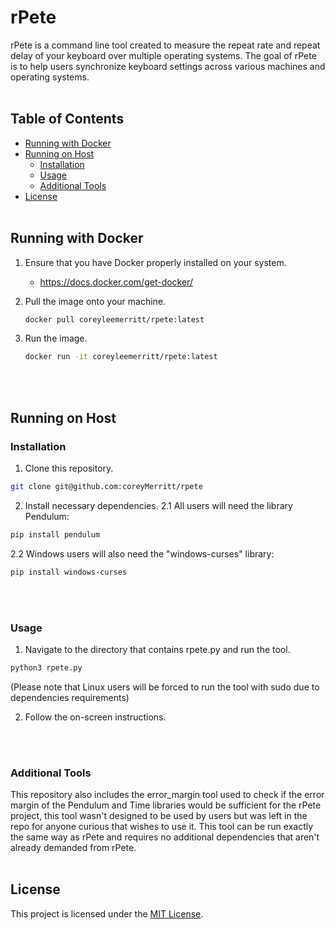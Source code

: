 # rPete

rPete is a command line tool created to measure the repeat rate and repeat delay of your keyboard over multiple operating systems. The goal of rPete is to help users synchronize keyboard settings across various machines and operating systems.
<br></br>
## Table of Contents

- [Running with Docker](#running-with-docker)
- [Running on Host](#running-on-host)
	- [Installation](#installation)
	- [Usage](#usage)
	- [Additional Tools](#additional-tools)
- [License](#license)
<br></br>
## Running with Docker

1. Ensure that you have Docker properly installed on your system.
	- https://docs.docker.com/get-docker/

2. Pull the image onto your machine.
	```bash
	docker pull coreyleemerritt/rpete:latest
	```

3. Run the image.
	```bash
	docker run -it coreyleemerritt/rpete:latest
	```
<br></br>
## Running on Host

### Installation

1. Clone this repository.
```bash
git clone git@github.com:coreyMerritt/rpete
```
2. Install necessary dependencies.
2.1 All users will need the library Pendulum:
  ```bash
  pip install pendulum
  ```

2.2 Windows users will also need the "windows-curses" library:
  ```powershell  
  pip install windows-curses
  ```
<br></br>
### Usage

1. Navigate to the directory that contains rpete.py and run the tool.
```bash
python3 rpete.py
```
(Please note that Linux users will be forced to run the tool with sudo due to dependencies requirements)

2. Follow the on-screen instructions.

<br></br>
### Additional Tools

This repository also includes the error_margin tool used to check if the error margin of the Pendulum and Time libraries would be sufficient for the rPete project, this tool wasn't designed to be used by users but was left in the repo for anyone curious that wishes to use it. This tool can be run exactly the same way as rPete and requires no additional dependencies that aren't already demanded from rPete.
<br></br>
## License

This project is licensed under the [MIT License](LICENSE).
